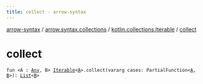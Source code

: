 ```yaml
---
title: collect - arrow-syntax
---
```


[arrow-syntax](../../index.html) / [arrow.syntax.collections](../index.html) / [kotlin.collections.Iterable](index.html) / [collect](./collect.html)

# collect

`fun <A : `[`Any`](https://kotlinlang.org/api/latest/jvm/stdlib/kotlin/-any/index.html)`, B> `[`Iterable`](https://kotlinlang.org/api/latest/jvm/stdlib/kotlin.collections/-iterable/index.html)`<`[`A`](collect.html#A)`>.collect(vararg cases: PartialFunction<`[`A`](collect.html#A)`, `[`B`](collect.html#B)`>): `[`List`](https://kotlinlang.org/api/latest/jvm/stdlib/kotlin.collections/-list/index.html)`<`[`B`](collect.html#B)`>`